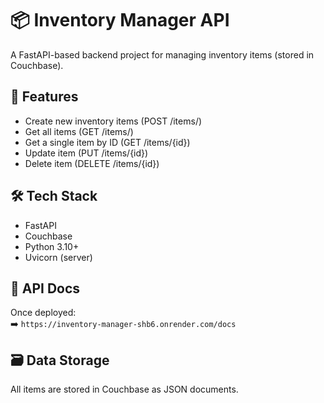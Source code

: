 
# 📦 Inventory Manager API

A FastAPI-based backend project for managing inventory items (stored in Couchbase).

## 🚀 Features
- Create new inventory items (POST /items/)
- Get all items (GET /items/)
- Get a single item by ID (GET /items/{id})
- Update item (PUT /items/{id})
- Delete item (DELETE /items/{id})

## 🛠 Tech Stack
- FastAPI
- Couchbase
- Python 3.10+
- Uvicorn (server)

## 📄 API Docs
Once deployed:  
➡️ `https://inventory-manager-shb6.onrender.com/docs`

## 🗃 Data Storage
All items are stored in Couchbase as JSON documents.
